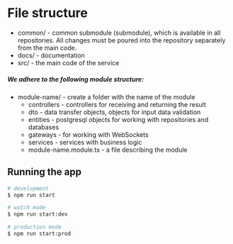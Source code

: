 # File structure
- common/ - common submodule (submodule), which is available in all repositories. All changes
  must be poured into the repository separately from the main code.
- docs/ - documentation
- src/ - the main code of the service

##### We adhere to the following module structure:
- module-name/ - create a folder with the name of the module
    - controllers - controllers for receiving and returning the result
    - dto - data transfer objects, objects for input data validation
    - entities - postgresql objects for working with repositories and databases
    - gateways - for working with WebSockets
    - services - services with business logic
    - module-name.module.ts - a file describing the module

## Running the app

```bash
# development
$ npm run start

# watch mode
$ npm run start:dev

# production mode
$ npm run start:prod
```
